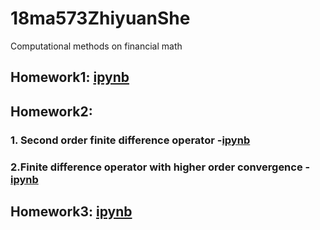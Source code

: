 # 18ma573ZhiyuanShe
Computational methods on financial math
## Homework1: [ipynb](src/hw1.ipynb)
## Homework2: 
 ### 1. Second order finite difference operator -[ipynb](src/hw2.ipynb) 
 ### 2.Finite difference operator with higher order convergence -[ipynb](src/hw2_1.ipynb) 
## Homework3: [ipynb](src/HW3_1.ipynb)
